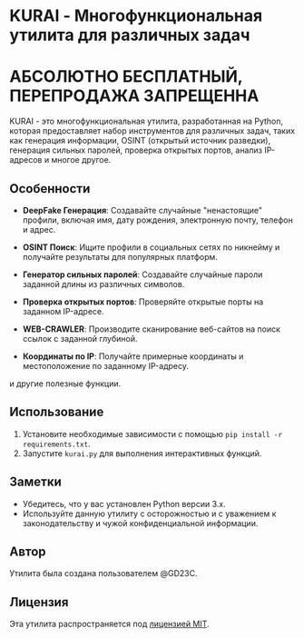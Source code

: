 # KURAI - Многофункциональная утилита для различных задач

#   АБСОЛЮТНО БЕСПЛАТНЫЙ, ПЕРЕПРОДАЖА ЗАПРЕЩЕННА
KURAI - это многофункциональная утилита, разработанная на Python, которая предоставляет набор инструментов для различных задач, таких как генерация информации, OSINT (открытый источник разведки), генерация сильных паролей, проверка открытых портов, анализ IP-адресов и многое другое.

## Особенности

- **DeepFake Генерация**: Создавайте случайные "ненастоящие" профили, включая имя, дату рождения, электронную почту, телефон и адрес.

- **OSINT Поиск**: Ищите профили в социальных сетях по никнейму и получайте результаты для популярных платформ.

- **Генератор сильных паролей**: Создавайте случайные пароли заданной длины из различных символов.

- **Проверка открытых портов**: Проверяйте открытые порты на заданном IP-адресе.

- **WEB-CRAWLER**: Производите сканирование веб-сайтов на поиск ссылок с заданной глубиной.

- **Координаты по IP**: Получайте примерные координаты и местоположение по заданному IP-адресу.

и другие полезные функции.

## Использование

1. Установите необходимые зависимости с помощью `pip install -r requirements.txt`.
2. Запустите `kurai.py` для выполнения интерактивных функций.

## Заметки

- Убедитесь, что у вас установлен Python версии 3.x.
- Используйте данную утилиту с осторожностью и с уважением к законодательству и чужой конфиденциальной информации.

## Автор

Утилита была создана пользователем @GD23C.

## Лицензия

Эта утилита распространяется под [лицензией MIT](LICENSE).

